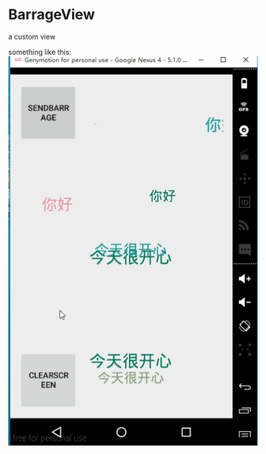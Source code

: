 # BarrageView
a custom view

something like this:![](https://github.com/Anler2015/BarrageView/blob/master/output/show2.gif)  
